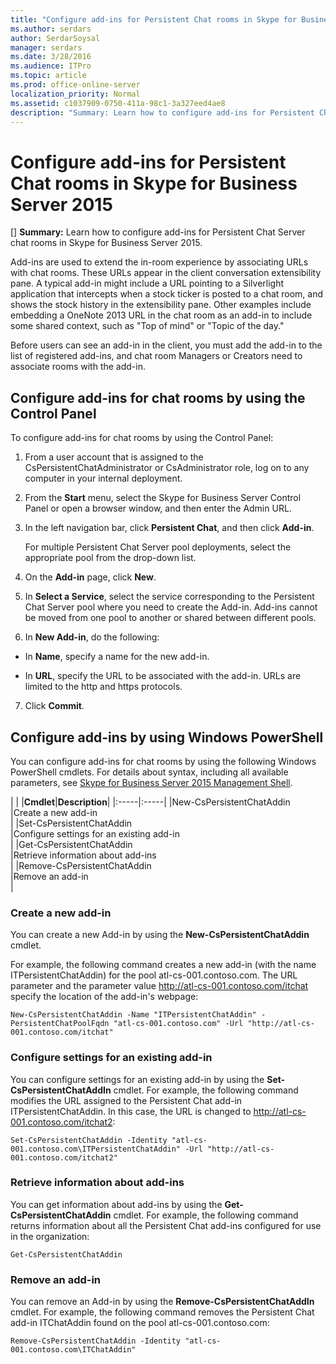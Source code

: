 ```yaml
---
title: "Configure add-ins for Persistent Chat rooms in Skype for Business Server 2015"
ms.author: serdars
author: SerdarSoysal
manager: serdars
ms.date: 3/28/2016
ms.audience: ITPro
ms.topic: article
ms.prod: office-online-server
localization_priority: Normal
ms.assetid: c1037909-0750-411a-98c1-3a327eed4ae8
description: "Summary: Learn how to configure add-ins for Persistent Chat Server chat rooms in Skype for Business Server 2015."
---
```


# Configure add-ins for Persistent Chat rooms in Skype for Business Server 2015
[]
 **Summary:** Learn how to configure add-ins for Persistent Chat Server chat rooms in Skype for Business Server 2015.
  
Add-ins are used to extend the in-room experience by associating URLs with chat rooms. These URLs appear in the client conversation extensibility pane. A typical add-in might include a URL pointing to a Silverlight application that intercepts when a stock ticker is posted to a chat room, and shows the stock history in the extensibility pane. Other examples include embedding a OneNote 2013 URL in the chat room as an add-in to include some shared context, such as "Top of mind" or "Topic of the day."
  
 Before users can see an add-in in the client, you must add the add-in to the list of registered add-ins, and chat room Managers or Creators need to associate rooms with the add-in.
  
## Configure add-ins for chat rooms by using the Control Panel

To configure add-ins for chat rooms by using the Control Panel:
  
1. From a user account that is assigned to the CsPersistentChatAdministrator or CsAdministrator role, log on to any computer in your internal deployment.
    
2. From the **Start** menu, select the Skype for Business Server Control Panel or open a browser window, and then enter the Admin URL.
    
3. In the left navigation bar, click **Persistent Chat**, and then click **Add-in**.
    
    For multiple Persistent Chat Server pool deployments, select the appropriate pool from the drop-down list.
    
4. On the **Add-in** page, click **New**.
    
5. In **Select a Service**, select the service corresponding to the Persistent Chat Server pool where you need to create the Add-in. Add-ins cannot be moved from one pool to another or shared between different pools.
    
6. In **New Add-in**, do the following:
    
  - In **Name**, specify a name for the new add-in.
    
  - In **URL**, specify the URL to be associated with the add-in. URLs are limited to the http and https protocols.
    
7. Click **Commit**.
    
## Configure add-ins by using Windows PowerShell

You can configure add-ins for chat rooms by using the following Windows PowerShell cmdlets. For details about syntax, including all available parameters, see [Skype for Business Server 2015 Management Shell](../../manage/management-shell/management-shell.md).
  
|
|
|**Cmdlet**|**Description**|
|:-----|:-----|
|New-CsPersistentChatAddin  <br/> |Create a new add-in  <br/> |
|Set-CsPersistentChatAddin  <br/> |Configure settings for an existing add-in  <br/> |
|Get-CsPersistentChatAddin  <br/> |Retrieve information about add-ins  <br/> |
|Remove-CsPersistentChatAddin  <br/> |Remove an add-in  <br/> |
   
### Create a new add-in

You can create a new Add-in by using the **New-CsPersistentChatAddin** cmdlet.
  
For example, the following command creates a new add-in (with the name ITPersistentChatAddin) for the pool atl-cs-001.contoso.com. The URL parameter and the parameter value http://atl-cs-001.contoso.com/itchat specify the location of the add-in's webpage:
  
```
New-CsPersistentChatAddin -Name "ITPersistentChatAddin" -PersistentChatPoolFqdn "atl-cs-001.contoso.com" -Url "http://atl-cs-001.contoso.com/itchat"
```

### Configure settings for an existing add-in

You can configure settings for an existing add-in by using the **Set-CsPersistentChatAddIn** cmdlet. For example, the following command modifies the URL assigned to the Persistent Chat add-in ITPersistentChatAddin. In this case, the URL is changed to http://atl-cs-001.contoso.com/itchat2:
  
```
Set-CsPersistentChatAddin -Identity "atl-cs-001.contoso.com\ITPersistentChatAddin" -Url "http://atl-cs-001.contoso.com/itchat2"
```

### Retrieve information about add-ins

You can get information about add-ins by using the **Get-CsPersistentChatAddin** cmdlet. For example, the following command returns information about all the Persistent Chat add-ins configured for use in the organization:
  
```
Get-CsPersistentChatAddin
```

### Remove an add-in

You can remove an Add-in by using the **Remove-CsPersistentChatAddIn** cmdlet. For example, the following command removes the Persistent Chat add-in ITChatAddin found on the pool atl-cs-001.contoso.com:
  
```
Remove-CsPersistentChatAddin -Identity "atl-cs-001.contoso.com\ITChatAddin"
```


